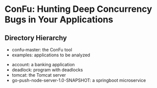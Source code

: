 # ConFu: Hunting Deep Concurrency Bugs in Your Applications

## Directory Hierarchy
* confu-master: the ConFu tool
* examples: applications to be analyzed
 + account: a banking application
 + deadlock: program with deadlocks
 + tomcat: the Tomcat server
 + go-push-node-server-1.0-SNAPSHOT: a springboot microservice
